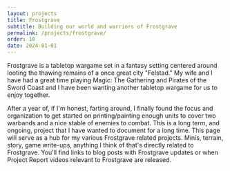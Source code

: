 ```yaml
---
layout: projects
title: Frostgrave
subtitle: Building our world and warriors of Frostgrave
permalink: /projects/frostgrave/
order: 10
date: 2024-01-01
---
```


Frostgrave is a tabletop wargame set in a fantasy setting centered around looting the thawing remains of a once great city "Felstad." My wife and I have had a great time playing Magic: The Gathering and Pirates of the Sword Coast and I have been wanting another tabletop wargame for us to enjoy together.

After a year of, if I'm honest, farting around, I finally found the focus and organization to get started on printing/painting enough units to cover two warbands and a nice stable of enemies to combat. This is a long term, and ongoing, project that I have wanted to document for a long time. This page will serve as a hub for my various Frostgrave related projects. Minis, terrain, story, game write-ups, anything I think of that's directly related to Frostgrave. You'll find links to blog posts with Frostgrave updates or when Project Report videos relevant to Frostgrave are released.
